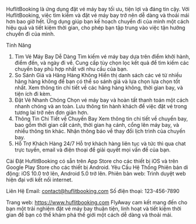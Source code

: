 HuflitBooking là ứng dụng đặt vé máy bay tối ưu, tiện lợi và đáng tin cậy. Với HuflitBooking, việc tìm kiếm và đặt vé máy bay trở nên dễ dàng và thoải mái hơn bao giờ hết. Ứng dụng giúp bạn kế hoạch chuyến đi của mình một cách hiệu quả và tiết kiệm thời gian, cho phép bạn tập trung vào việc tận hưởng chuyến đi của mình.

Tính Năng

1. Tìm Vé Máy Bay Dễ Dàng
Tìm kiếm vé máy bay dựa trên điểm khởi hành, điểm đến, và ngày đi về.
Cung cấp tùy chọn lọc kết quả để tìm kiếm các chuyến bay phù hợp nhất với nhu cầu của bạn.
2. So Sánh Giá và Hãng Hàng Không
Hiển thị danh sách các vé từ nhiều hãng hàng không để bạn có thể so sánh giá và lựa chọn lựa chọn tốt nhất.
Xem thông tin chi tiết về các hãng hàng không, thời gian bay, và tiện ích đi kèm.
3. Đặt Vé Nhanh Chóng
Chọn vé máy bay và hoàn tất thanh toán một cách nhanh chóng và an toàn.
Lưu thông tin hành khách để việc đặt vé trong tương lai trở nên đơn giản hơn.
4. Thông Tin Chi Tiết về Chuyến Bay
Xem thông tin chi tiết về chuyến bay, bao gồm thời gian cất cánh, thời gian hạ cánh, cổng lên máy bay, và nhiều thông tin khác.
Nhận thông báo về thay đổi lịch trình của chuyến bay.
5. Hỗ Trợ Khách Hàng 24/7
Hỗ trợ khách hàng liên tục và tức thì qua chat trực tuyến, email và điện thoại để giải quyết mọi vấn đề của bạn.

Cài Đặt
HuflitBooking có sẵn trên App Store cho các thiết bị iOS và trên Google Play Store cho các thiết bị Android. 
Yêu Cầu Hệ Thống
Phiên bản di động: iOS 10.0 trở lên, Android 5.0 trở lên.
Phiên bản web: Trình duyệt web hiện đại với kết nối internet.

Liên Hệ
Email: contact@huflitbooking.com
Số điện thoại: 123-456-7890

Trang web: https://www.huflitbooking.com
FlyAway cam kết mang đến cho bạn một trải nghiệm đặt vé máy bay thuận tiện, linh hoạt và tiết kiệm thời gian để bạn có thể khám phá thế giới một cách dễ dàng và thoải mái.
